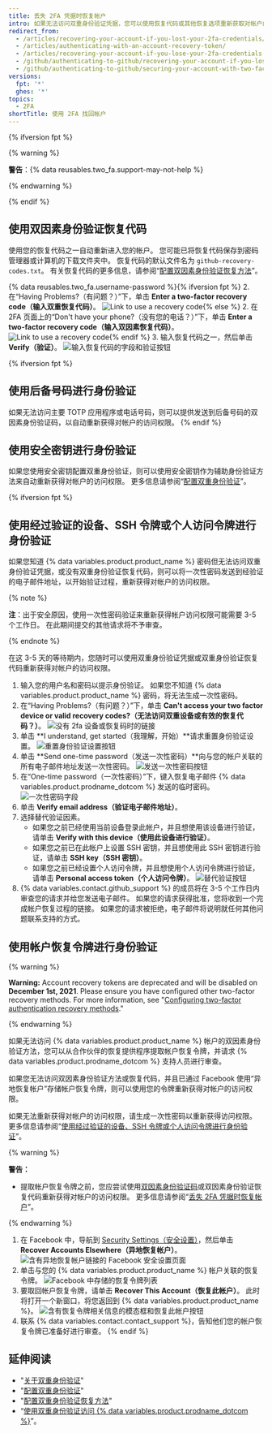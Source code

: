 ```yaml
---
title: 丢失 2FA 凭据时恢复帐户
intro: 如果无法访问双重身份验证凭据，您可以使用恢复代码或其他恢复选项重新获取对帐户的访问权限。
redirect_from:
  - /articles/recovering-your-account-if-you-lost-your-2fa-credentials/
  - /articles/authenticating-with-an-account-recovery-token/
  - /articles/recovering-your-account-if-you-lose-your-2fa-credentials
  - /github/authenticating-to-github/recovering-your-account-if-you-lose-your-2fa-credentials
  - /github/authenticating-to-github/securing-your-account-with-two-factor-authentication-2fa/recovering-your-account-if-you-lose-your-2fa-credentials
versions:
  fpt: '*'
  ghes: '*'
topics:
  - 2FA
shortTitle: 使用 2FA 找回帐户
---
```


{% ifversion fpt %}

{% warning %}

**警告**：{% data reusables.two_fa.support-may-not-help %}

{% endwarning %}

{% endif %}

## 使用双因素身份验证恢复代码

使用您的恢复代码之一自动重新进入您的帐户。 您可能已将恢复代码保存到密码管理器或计算机的下载文件夹中。 恢复代码的默认文件名为 `github-recovery-codes.txt`。 有关恢复代码的更多信息，请参阅“[配置双因素身份验证恢复方法](/articles/configuring-two-factor-authentication-recovery-methods#downloading-your-two-factor-authentication-recovery-codes)”。

{% data reusables.two_fa.username-password %}{% ifversion fpt %}
2. 在“Having Problems?（有问题？）”下，单击 **Enter a two-factor recovery code（输入双重恢复代码）**。 ![Link to use a recovery code](/assets/images/help/2fa/2fa-recovery-code-link.png){% else %}
2. 在 2FA 页面上的“Don't have your phone?（没有您的电话？）”下，单击 **Enter a two-factor recovery code（输入双因素恢复代码）**。 ![Link to use a recovery code](/assets/images/help/2fa/2fa_recovery_dialog_box.png){% endif %}
3. 输入恢复代码之一，然后单击 **Verify（验证）**。 ![输入恢复代码的字段和验证按钮](/assets/images/help/2fa/2fa-type-verify-recovery-code.png)

{% ifversion fpt %}
## 使用后备号码进行身份验证

如果无法访问主要 TOTP 应用程序或电话号码，则可以提供发送到后备号码的双因素身份验证码，以自动重新获得对帐户的访问权限。
{% endif %}

## 使用安全密钥进行身份验证

如果您使用安全密钥配置双重身份验证，则可以使用安全密钥作为辅助身份验证方法来自动重新获得对帐户的访问权限。 更多信息请参阅“[配置双重身份验证](/articles/configuring-two-factor-authentication#configuring-two-factor-authentication-using-a-security-key)”。

{% ifversion fpt %}
## 使用经过验证的设备、SSH 令牌或个人访问令牌进行身份验证

如果您知道 {% data variables.product.product_name %} 密码但无法访问双重身份验证凭据，或没有双重身份验证恢复代码，则可以将一次性密码发送到经验证的电子邮件地址，以开始验证过程，重新获得对帐户的访问权限。

{% note %}

**注**：出于安全原因，使用一次性密码验证来重新获得帐户访问权限可能需要 3-5 个工作日。 在此期间提交的其他请求将不予审查。

{% endnote %}

在这 3-5 天的等待期内，您随时可以使用双重身份验证凭据或双重身份验证恢复代码重新获得对帐户的访问权限。

1. 输入您的用户名和密码以提示身份验证。 如果您不知道 {% data variables.product.product_name %} 密码，将无法生成一次性密码。
2. 在“Having Problems?（有问题？）”下，单击 **Can't access your two factor device or valid recovery codes?（无法访问双重设备或有效的恢复代码？）**。 ![没有 2fa 设备或恢复码时的链接](/assets/images/help/2fa/no-access-link.png)
3. 单击 **I understand, get started（我理解，开始）**请求重置身份验证设置。 ![重置身份验证设置按钮](/assets/images/help/2fa/reset-auth-settings.png)
4. 单击 **Send one-time password（发送一次性密码）**向与您的帐户关联的所有电子邮件地址发送一次性密码。 ![发送一次性密码按钮](/assets/images/help/2fa/send-one-time-password.png)
5. 在“One-time password（一次性密码）”下，键入恢复电子邮件 {% data variables.product.prodname_dotcom %} 发送的临时密码。 ![一次性密码字段](/assets/images/help/2fa/one-time-password-field.png)
6. 单击 **Verify email address（验证电子邮件地址）**。
7. 选择替代验证因素。
    - 如果您之前已经使用当前设备登录此帐户，并且想使用该设备进行验证，请单击 **Verify with this device（使用此设备进行验证）**。
    - 如果您之前已在此帐户上设置 SSH 密钥，并且想使用此 SSH 密钥进行验证，请单击 **SSH key（SSH 密钥）**。
    - 如果您之前已经设置个人访问令牌，并且想使用个人访问令牌进行验证，请单击 **Personal access token（个人访问令牌）**。 ![替代验证按钮](/assets/images/help/2fa/alt-verifications.png)
8. {% data variables.contact.github_support %} 的成员将在 3-5 个工作日内审查您的请求并给您发送电子邮件。 如果您的请求获得批准，您将收到一个完成帐户恢复过程的链接。 如果您的请求被拒绝，电子邮件将说明就任何其他问题联系支持的方式。

## 使用帐户恢复令牌进行身份验证

{% warning %}

**Warning:** Account recovery tokens are deprecated and will be disabled on **December 1st, 2021**. Please ensure you have configured other two-factor recovery methods. For more information, see "[Configuring two-factor authentication recovery methods](/articles/configuring-two-factor-authentication-recovery-methods)."

{% endwarning %}

如果无法访问 {% data variables.product.product_name %} 帐户的双因素身份验证方法，您可以从合作伙伴的恢复提供程序提取帐户恢复令牌，并请求 {% data variables.product.prodname_dotcom %} 支持人员进行审查。

如果您无法访问双因素身份验证方法或恢复代码，并且已通过 Facebook 使用“异地恢复帐户”存储帐户恢复令牌，则可以使用您的令牌重新获得对帐户的访问权限。

如果无法重新获得对帐户的访问权限，请生成一次性密码以重新获得访问权限。 更多信息请参阅“[使用经过验证的设备、SSH 令牌或个人访问令牌进行身份验证](#authenticating-with-a-verified-device-ssh-token-or-personal-access-token)”。

{% warning %}

**警告：**
- 提取帐户恢复令牌之前，您应尝试使用[双因素身份验证码](/articles/accessing-github-using-two-factor-authentication)或双因素身份验证恢复代码重新获得对帐户的访问权限。 更多信息请参阅“[丢失 2FA 凭据时恢复帐户](/articles/recovering-your-account-if-you-lose-your-2fa-credentials)”。

{% endwarning %}

1. 在 Facebook 中，导航到 [Security Settings（安全设置）](https://www.facebook.com/settings?tab=security)，然后单击 **Recover Accounts Elsewhere（异地恢复帐户）**。 ![含有异地恢复帐户链接的 Facebook 安全设置页面](/assets/images/help/settings/security-facebook-security-settings-page.png)
2. 单击与您的 {% data variables.product.product_name %} 帐户关联的恢复令牌。 ![Facebook 中存储的恢复令牌列表](/assets/images/help/settings/security-github-rae-token-on-facebook.png)
3. 要取回帐户恢复令牌，请单击 **Recover This Account（恢复此帐户）**。 此时将打开一个新窗口，将您返回到 {% data variables.product.product_name %}。 ![含有恢复令牌相关信息的模态框和恢复此帐户按钮](/assets/images/help/settings/security-recover-account-facebook.png)
4. 联系 {% data variables.contact.contact_support %}，告知他们您的帐户恢复令牌已准备好进行审查。
{% endif %}

## 延伸阅读

- "[关于双重身份验证](/articles/about-two-factor-authentication)"
- "[配置双重身份验证](/articles/configuring-two-factor-authentication)"
- "[配置双重身份验证恢复方法](/articles/configuring-two-factor-authentication-recovery-methods)"
- “[使用双重身份验证访问 {% data variables.product.prodname_dotcom %}](/articles/accessing-github-using-two-factor-authentication)”。
